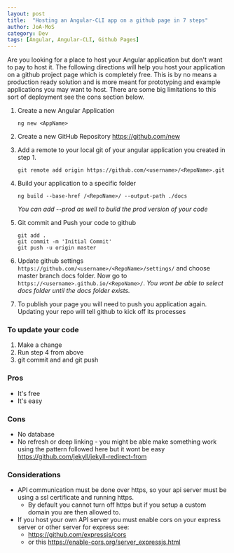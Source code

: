 ```yaml
---
layout: post
title:  "Hosting an Angular-CLI app on a github page in 7 steps"
author: JoA-MoS
category: Dev
tags: [Angular, Angular-CLI, Github Pages]
---
```

Are you looking for a place to host your Angular application but don't want to pay to host it. The following directions will help you host your application on a github project page which is completely free. This is by no means a production ready solution and is more meant for prototyping and example applications you may want to host. There are some big limitations to this sort of deployment see the cons section below.

1. Create a new Angular Application

    ```Shell
    ng new <AppName>
    ```

2. Create a new GitHub Repository https://github.com/new
3. Add a remote to your local git of your angular application you created in step 1.

    ```Shell
    git remote add origin https://github.com/<username>/<RepoName>.git
    ```

4. Build your application to a specific folder

    ```Shell
    ng build --base-href /<RepoName>/ --output-path ./docs  
    ```
    
    _You can add --prod as well to build the prod version of your code_

5. Git commit and Push your code to github

    ```Shell
    git add .
    git commit -m 'Initial Commit'
    git push -u origin master
    ```
6. Update github settings `https://github.com/<username>/<RepoName>/settings/` and choose master branch docs folder. Now go to `https://<username>.github.io/<RepoName>/`. _You wont be able to select docs folder until the docs folder exists._

7. To publish your page you will need to push you application again. Updating your repo will tell github to kick off its processes

### To update your code
1. Make a change
2. Run step 4 from above
3. git commit and and git push

### Pros
* It's free
* It's easy

### Cons
* No database
* No refresh or deep linking - you might be able make something work using the pattern followed here but it wont be easy https://github.com/jekyll/jekyll-redirect-from

### Considerations
* API communication must be done over https, so your api server must be using a ssl certificate and running https.
    * By default you cannot turn off https but if you setup a custom domain you are then allowed to.
* If you host your own API server you must enable cors on your express server or other server for express see:
    * https://github.com/expressjs/cors
    * or this https://enable-cors.org/server_expressjs.html

